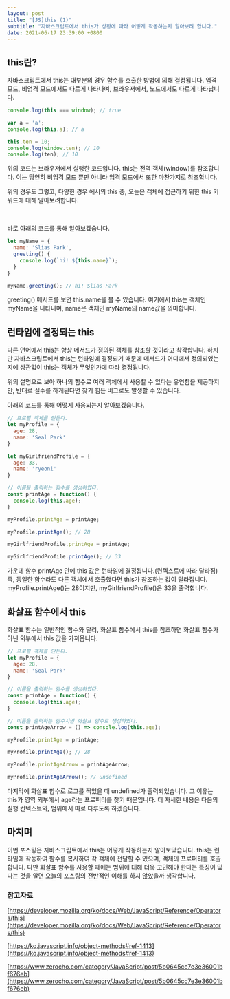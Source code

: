 ```yaml
---
layout: post
title: "[JS]this (1)"
subtitle: "자바스크립트에서 this가 상황에 따라 어떻게 작동하는지 알아보려 합니다."
date: 2021-06-17 23:39:00 +0800
---
```


## this란?

자바스크립트에서 this는 대부분의 경우 함수를 호출한 방법에 의해 결정됩니다. 엄격 모드, 비엄격 모드에서도 다르게 나타나며, 브라우저에서, 노드에서도 다르게 나타납니다.
```jsx
console.log(this === window); // true

var a = 'a';
console.log(this.a); // a

this.ten = 10;
console.log(window.ten); // 10
console.log(ten); // 10
```

위의 코드는 브라우저에서 실행한 코드입니다. this는 전역 객체(window)를 참조합니다. 이는 당연히 비엄격 모드 뿐만 아니라 엄격 모드에서 또한 마찬가지로 참조합니다.

위의 경우도 그렇고, 다양한 경우 에서의 this 중, 오늘은 객체에 접근하기 위한 this 키워드에 대해 알아보려합니다.

<br>

바로 아래의 코드를 통해 알아보겠습니다.

```jsx
let myName = {
  name: 'Slias Park',
  greeting() {
    console.log(`hi! ${this.name}`);
  }
}

myName.greeting(); // hi! Slias Park
```

greeting() 메서드를 보면 this.name을 볼 수 있습니다. 여기에서 this는 객체인 myName을 나타내며, name은 객체인 myName의 name값을 의미합니다.

## 런타임에 결정되는 this

다른 언어에서 this는 항상 메서드가 정의된 객체를 참조할 것이라고 착각합니다. 하지만 자바스크립트에서 this는 런타임에 결정되기 때문에 메서드가 어디에서 정의되었는지에 상관없이 this는 객체가 무엇인가에 따라 결정됩니다.

위의 설명으로 보아 하나의 함수로 여러 객체에서 사용할 수 있다는 유연함을 제공하지만, 반대로 실수를 하게된다면 찾기 힘든 버그로도 발생할 수 있습니다.

아래의 코드를 통해 어떻게 사용되는지 알아보겠습니다.

```jsx
// 프로필 객체를 만든다.
let myProfile = {
  age: 28,
  name: 'Seal Park'
}

let myGirlfriendProfile = {
  age: 33,
  name: 'ryeoni'
}

// 이름을 출력하는 함수를 생성하였다.
const printAge = function() {
  console.log(this.age);
}

myProfile.printAge = printAge;

myProfile.printAge(); // 28

myGirlfriendProfile.printAge = printAge;

myGirlfriendProfile.printAge(); // 33

```

가운데 함수 printAge 안에 this 값은 런타임에 결정됩니다.(컨텍스트에 따라 달라짐) 즉, 동일한 함수라도 다른 객체에서 호출했다면 this가 참조하는 값이 달라집니다. myProfile.printAge()는 28이지만, myGirlfriendProfile()은 33을 출력합니다.

## 화살표 함수에서 this

화살표 함수는 일반적인 함수와 달리, 화살표 함수에서 this를 참조하면 화살표 함수가 아닌 외부에서 this 값을 가져옵니다.

```jsx
// 프로필 객체를 만든다.
let myProfile = {
  age: 28,
  name: 'Seal Park'
}

// 이름을 출력하는 함수를 생성하였다.
const printAge = function() {
  console.log(this.age);
}

// 이름을 출력하는 함수지만 화살표 함수로 생성하였다.
const printAgeArrow = () => console.log(this.age);

myProfile.printAge = printAge;

myProfile.printAge(); // 28

myProfile.printAgeArrow = printAgeArrow;

myProfile.printAgeArrow(); // undefined
```

마지막에 화살표 함수로 로그를 찍었을 때 undefined가 출력되었습니다. 그 이유는 this가 영역 외부에서 age라는 프로퍼티를 찾기 때문입니다. 더 자세한 내용은 다음의 실행 컨텍스트와, 범위에서 따로 다루도록 하겠습니다.

## 마치며

이번 포스팅은 자바스크립트에서 this는 어떻게 작동하는지 알아보았습니다. this는 런타임에 작동하여 함수를 복사하여 각 객체에 전달할 수 있으며, 객체의 프로퍼티를 호출합니다. 다만 화살표 함수를 사용할 때에는 범위에 대해 더욱 고민해야 한다는 특징이 있다는 것을 알면 오늘의 포스팅의 전반적인 이해를 하지 않았을까 생각합니다.

### 참고자료

[https://developer.mozilla.org/ko/docs/Web/JavaScript/Reference/Operators/this](https://developer.mozilla.org/ko/docs/Web/JavaScript/Reference/Operators/this)

[https://ko.javascript.info/object-methods#ref-1413](https://ko.javascript.info/object-methods#ref-1413)

[https://www.zerocho.com/category/JavaScript/post/5b0645cc7e3e36001bf676eb](https://www.zerocho.com/category/JavaScript/post/5b0645cc7e3e36001bf676eb)